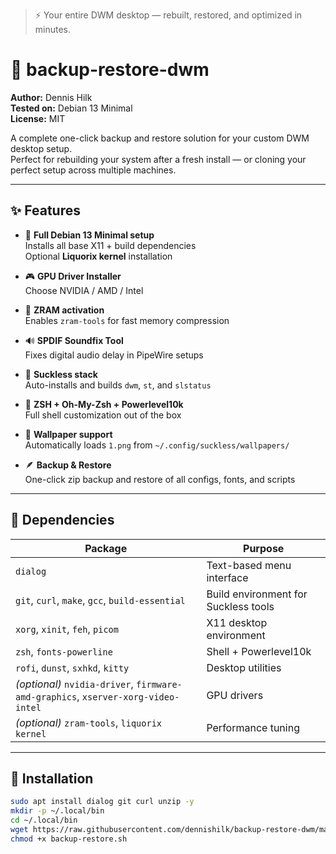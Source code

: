 > ⚡ Your entire DWM desktop — rebuilt, restored, and optimized in minutes.
> 
# 🧩 backup-restore-dwm

**Author:** Dennis Hilk  
**Tested on:** Debian 13 Minimal  
**License:** MIT  

A complete one-click backup and restore solution for your custom DWM desktop setup.  
Perfect for rebuilding your system after a fresh install — or cloning your perfect setup across multiple machines.

---

## ✨ Features

- 🧱 **Full Debian 13 Minimal setup**  
  Installs all base X11 + build dependencies  
  Optional **Liquorix kernel** installation  

- 🎮 **GPU Driver Installer**  
  Choose NVIDIA / AMD / Intel  

- 💾 **ZRAM activation**  
  Enables `zram-tools` for fast memory compression  

- 🔊 **SPDIF Soundfix Tool**  
  Fixes digital audio delay in PipeWire setups  

- 🐧 **Suckless stack**  
  Auto-installs and builds `dwm`, `st`, and `slstatus`  

- 🧠 **ZSH + Oh-My-Zsh + Powerlevel10k**  
  Full shell customization out of the box  

- 🌄 **Wallpaper support**  
  Automatically loads `1.png` from `~/.config/suckless/wallpapers/`  

- 🪶 **Backup & Restore**  
  One-click zip backup and restore of all configs, fonts, and scripts  

---

## 🧰 Dependencies

| Package | Purpose |
|----------|----------|
| `dialog` | Text-based menu interface |
| `git`, `curl`, `make`, `gcc`, `build-essential` | Build environment for Suckless tools |
| `xorg`, `xinit`, `feh`, `picom` | X11 desktop environment |
| `zsh`, `fonts-powerline` | Shell + Powerlevel10k |
| `rofi`, `dunst`, `sxhkd`, `kitty` | Desktop utilities |
| *(optional)* `nvidia-driver`, `firmware-amd-graphics`, `xserver-xorg-video-intel` | GPU drivers |
| *(optional)* `zram-tools`, `liquorix kernel` | Performance tuning |

---

## 🚀 Installation

```bash
sudo apt install dialog git curl unzip -y
mkdir -p ~/.local/bin
cd ~/.local/bin
wget https://raw.githubusercontent.com/dennishilk/backup-restore-dwm/main/backup-restore.sh
chmod +x backup-restore.sh
